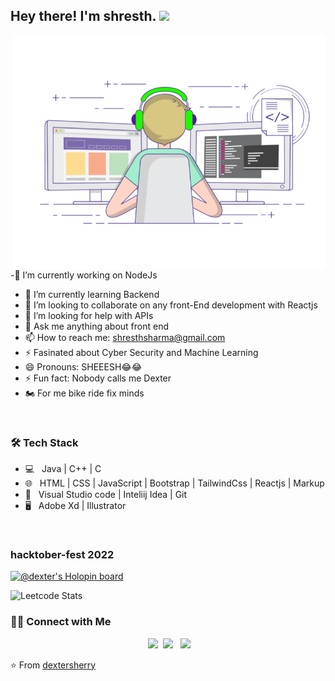 <!-- ### Hi there 👋 -->

<h2> Hey there! I'm shresth. <img src="https://github.com/souvikguria98/souvikguria98/blob/master/Hi.gif" width="25"></h2>
<img align="right" alt="GIF" src="https://raw.githubusercontent.com/devSouvik/devSouvik/master/gif3.gif" width="500"/>
<!-- **dextersherry/DexterSherry** is a ✨ _special_ ✨ repository because its `README.md` (this file) appears on your GitHub profile. -->

<!-- Here are some ideas to get you started: -->

 -🔭 I’m currently working on NodeJs
- 🌱 I’m currently learning Backend
- 👯 I’m looking to collaborate on any front-End development with Reactjs 
- 🤔 I’m looking for help with APIs
- 💬 Ask me anything about front end
- 📫 How to reach me: shresthsharma@gmail.com
- ⚡ Fasinated about Cyber Security and Machine Learning
- 😄 Pronouns: SHEEESH😂😂
- ⚡ Fun fact: Nobody calls me Dexter
- 🏍️ For me bike ride fix minds

<br>
<h3>🛠 Tech Stack </h3>

- 💻 &nbsp; Java | C++ | C  
- 🌐 &nbsp; HTML | CSS | JavaScript | Bootstrap | TailwindCss | Reactjs | Markup  
- 🔧 &nbsp; Visual Studio code | Inteliij Idea | Git
- 🖥 &nbsp; Adobe Xd | Illustrator 
</br>
  
<h3>hacktober-fest 2022</h3>

[![@dexter's Holopin board](https://holopin.me/dexter)](https://holopin.io/@dexter)

![Leetcode Stats](https://leetcard.jacoblin.cool/shresthsharma64?hide=ranking,?theme=wtf)

<h3> 🤝🏻 Connect with Me </h3>

<p align="center"> 
&nbsp;<a href="https://www.instagram.com/shresth_hu/" target="_blank" rel="noopener noreferrer"><img src="https://img.icons8.com/plasticine/100/000000/instagram-new.png" width="50" /></a>   
&nbsp;<a href="https://www.linkedin.com/in/shresth-sharma/" target="_blank" rel="noopener noreferrer"><img src="https://img.icons8.com/plasticine/100/000000/linkedin.png" width="50" /></a>
&nbsp; <a href="mailto:shresthsharma64@gmail.com" target="_blank" rel="noopener noreferrer"><img src="https://img.icons8.com/plasticine/100/000000/gmail.png" width="50" /></a>
</p>

⭐️ From [dextersherry](https://github.com/dextersherry)


